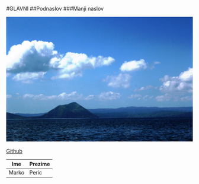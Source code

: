 #GLAVNI
##Podnaslov
###Manji naslov


![Opis slike](/nature.jpg)


[Github](https://www.github.com)

|  Ime  | Prezime |
|-------|---------|
| Marko |Peric    |








